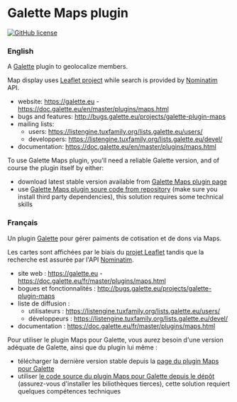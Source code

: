 # Galette Maps plugin

[![GitHub license](https://img.shields.io/github/license/galette/galette.svg)](https://github.com/galette/plugin-maps/blob/master/COPYING)

### English

A [Galette](https://galette.eu) plugin to geolocalize members.

Map display uses [Leaflet project](http://leafletjs.com/) while search is provided by [Nominatim](http://nominatim.openstreetmap.org/) API.

* website: https://galette.eu - https://doc.galette.eu/en/master/plugins/maps.html
* bugs and features: http://bugs.galette.eu/projects/galette-plugin-maps
* mailing lists:
  * users: https://listengine.tuxfamily.org/lists.galette.eu/users/
  * developpers: https://listengine.tuxfamily.org/lists.galette.eu/devel/
* documentation: https://doc.galette.eu/en/master/plugins/maps.html

To use Galette Maps plugin, you'll need a reliable Galette version, and of course the plugin itself by either:

* download latest stable version available from [Galette Maps plugin page](https://doc.galette.eu/en/master/plugins/maps.html)
* use [Galette Maps plugin soure code from repository](http://doc.galette.eu/en/develop/development/git.html) (make sure you install third party dependencies), this solution requires some technical skills

### Français

Un plugin [Galette](https://galette.eu) pour gérer paiments de cotisation et de dons via Maps.

Les cartes sont affichées par le biais du [projet Leaflet](http://leafletjs.com/) tandis que la recherche est assurée par l'API [Nominatim](http://nominatim.openstreetmap.org/).

* site web : https://galette.eu - https://doc.galette.eu/fr/master/plugins/maps.html
* bogues et fonctionnalités : http://bugs.galette.eu/projects/galette-plugin-maps
* liste de diffusion :
  * utilisateurs : https://listengine.tuxfamily.org/lists.galette.eu/users/
  * développeurs : https://listengine.tuxfamily.org/lists.galette.eu/devel/
* documentation : https://doc.galette.eu/fr/master/plugins/maps.html

Pour utiliser le plugin Maps pour Galette, vous aurez besoin d'une version adéquate de Galette, ainsi que du plugin lui même :

* télécharger la dernière version stable depuis la [page du  plugin Maps pour Galette](https://doc.galette.eu/en/master/plugins/maps.html)
* utiliser [le code source du plugin Maps pour Galette depuis le dépôt](http://doc.galette.eu/en/develop/development/git.html) (assurez-vous d'installer les biliothèques tierces), cette solution requiert quelques compétences techniques
